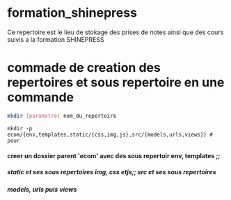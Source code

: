 # formation_shinepress
Ce repertoire est le lieu de stokage des prises de notes ainsi que des cours suivis a la formation SHINEPRESS

# commade de creation des repertoires et sous repertoire en une commande
```bash
mkdir [parametre] nom_du_repertoire
```

```gitbash
mkdir -p ecom/{env,templates,static/{css,img,js},src/{models,urls,views}} # pour 
```
####    creer un dossier parent 'ecom' avec des sous repertoir env, templates ;; 
#####   static et ses sous repertoires img, css etjs;; src et ses sous repertoires
#####    models, urls puis views

